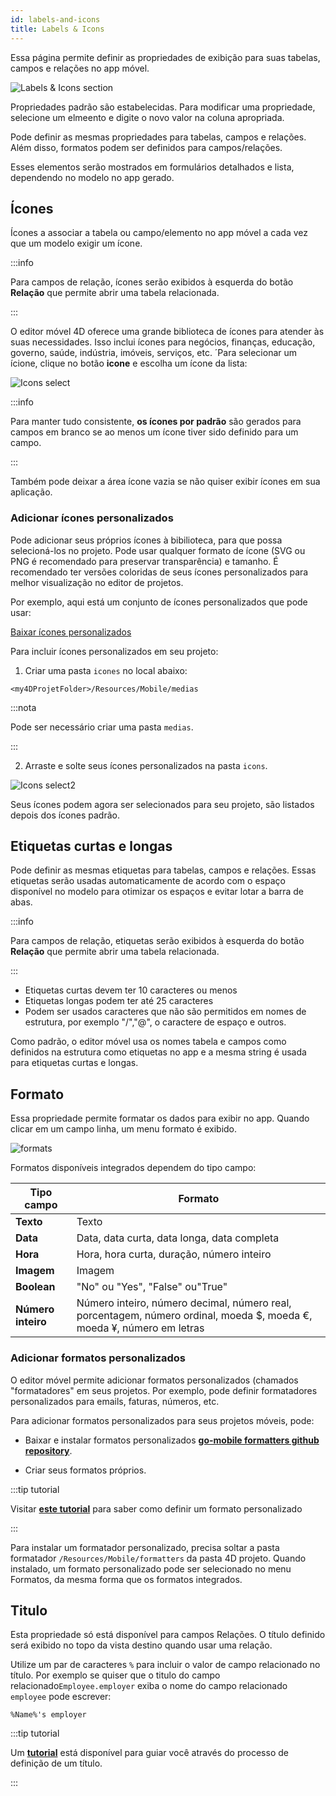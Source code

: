 ```yaml
---
id: labels-and-icons
title: Labels & Icons
---
```


Essa página permite definir as propriedades de exibição para suas tabelas, campos e relações no app móvel.

![Labels & Icons section](img/Labels-&-icons-section-4D-for-iOS.png)

Propriedades padrão são estabelecidas. Para modificar uma propriedade, selecione um elmeento e digite o novo valor na coluna apropriada.

Pode definir as mesmas propriedades para tabelas, campos e relações. Além disso, formatos podem ser definidos para campos/relações.

Esses elementos serão mostrados em formulários detalhados e lista, dependendo no modelo no app gerado.


## Ícones

Ícones a associar a tabela ou campo/elemento no app móvel a cada vez que um modelo exigir um ícone.

:::info

Para campos de relação, ícones serão exibidos à esquerda do botão **Relação** que permite abrir uma tabela relacionada.

:::

O editor móvel 4D oferece uma grande biblioteca de ícones para atender às suas necessidades. Isso inclui ícones para negócios, finanças, educação, governo, saúde, indústria, imóveis, serviços, etc. ´Para selecionar um ícione, clique no botão **icone** e escolha um ícone da lista:

![Icons select](img/icon-library.png)

:::info

Para manter tudo consistente, **os ícones por padrão** são gerados para campos em branco se ao menos um ícone tiver sido definido para um campo.

:::

Também pode deixar a área ícone vazia se não quiser exibir ícones em sua aplicação.


### Adicionar ícones personalizados

Pode adicionar seus próprios ícones à bibilioteca, para que possa selecioná-los no projeto. Pode usar qualquer formato de ícone (SVG ou PNG é recomendado para preservar transparência) e tamanho. É recomendado ter versões coloridas de seus ícones personalizados para melhor visualização no editor de projetos.

Por exemplo, aqui está um conjunto de ícones personalizados que pode usar:

<div className="center-button">
<a
  className="button button--primary"
  href="https://github.com/4d-go-mobile/tutorial-CustomIcons/releases/latest/download/tutorial-CustomIcons.zip">
  Baixar ícones personalizados
</a>
</div>

Para incluir ícones personalizados em seu projeto:

1. Criar uma pasta `icones` no local abaixo:

```
<my4DProjetFolder>/Resources/Mobile/medias
```

:::nota

Pode ser necessário criar uma pasta `medias`.

:::

2. Arraste e solte seus ícones personalizados na pasta `icons`.

![Icons select2](img/mobile-folder-custom-icons.png)

Seus ícones podem agora ser selecionados para seu projeto, são listados depois dos ícones padrão.




## Etiquetas curtas e longas

Pode definir as mesmas etiquetas para tabelas, campos e relações. Essas etiquetas serão usadas automaticamente de acordo com o espaço disponível no modelo para otimizar os espaços e evitar lotar a barra de abas.

:::info

Para campos de relação, etiquetas serão exibidos à esquerda do botão **Relação** que permite abrir uma tabela relacionada.

:::

- Etiquetas curtas devem ter 10 caracteres ou menos
- Etiquetas longas podem ter até 25 caracteres
- Podem ser usados caracteres que não são permitidos em nomes de estrutura, por exemplo "/","@", o caractere de espaço e outros.

Como padrão, o editor móvel usa os nomes tabela  e campos como definidos na estrutura como etiquetas no app e a mesma string é usada para etiquetas curtas e longas.


## Formato

Essa propriedade permite formatar os dados para exibir no app. Quando clicar em um campo linha, um menu formato é exibido.

![formats](img/formats-menu.png)

Formatos disponíveis integrados dependem do tipo campo:

| Tipo campo         | Formato                                                                                                               |
| ------------------ | --------------------------------------------------------------------------------------------------------------------- |
| **Texto**          | Texto                                                                                                                 |
| **Data**           | Data, data curta, data longa, data completa                                                                           |
| **Hora**           | Hora, hora curta, duração, número inteiro                                                                             |
| **Imagem**         | Imagem                                                                                                                |
| **Boolean**        | "No" ou "Yes", "False" ou"True"                                                                                       |
| **Número inteiro** | Número inteiro, número decimal, número real, porcentagem, número ordinal, moeda $, moeda €, moeda ¥, número em letras |


### Adicionar formatos personalizados

O editor móvel permite adicionar formatos personalizados (chamados "formatadores" em seus projetos. Por exemplo, pode definir formatadores personalizados para emails, faturas, números, etc.

Para adicionar formatos personalizados para seus projetos móveis, pode:

- Baixar e instalar formatos personalizados  [**go-mobile formatters github repository**](https://4d-for-ios.github.io/gallery/#/type/formatter/picker/0).

- Criar seus formatos próprios.

:::tip tutorial

Visitar [**este tutorial**](../tutorials/data-formatter/create-data-formatter) para saber como definir um formato personalizado

:::

Para instalar um formatador personalizado, precisa soltar a pasta formatador `/Resources/Mobile/formatters` da pasta 4D projeto. Quando instalado, um formato personalizado pode ser selecionado no menu Formatos, da mesma forma que os formatos integrados.


## Titulo

Esta propriedade só está disponível para campos Relações. O título definido será exibido no topo da vista destino quando usar uma relação.

Utilize um par de caracteres `%` para incluir o valor de campo relacionado no título. Por exemplo se quiser que o titulo do campo relacionado`Employee.employer` exiba o nome do campo relacionado `employee` pode escrever:

```
%Name%'s employer
```

:::tip tutorial

Um [**tutorial**](../tutorials/relations/one-to-many-title-definition) está disponível para guiar você através do processo de definição de um título.

:::
